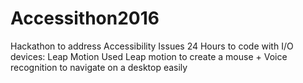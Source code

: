 ﻿# Accessithon2016


Hackathon to address Accessibility Issues
24 Hours to code with I/O devices: Leap Motion
Used Leap motion to create a mouse + Voice recognition to navigate on a desktop easily
